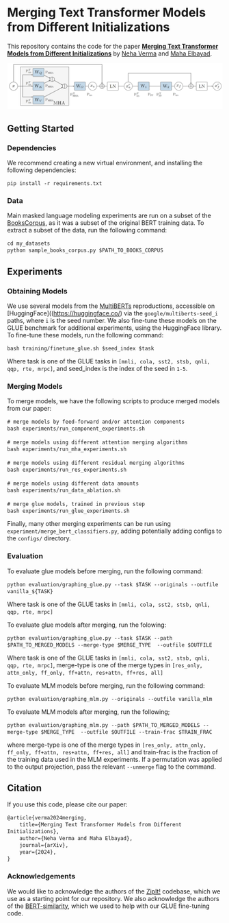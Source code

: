# Merging Text Transformer Models from Different Initializations

This repository contains the code for the paper **[Merging Text Transformer Models from Different Initializations](https://arxiv.org/pdf/2403.00986.pdf)** by [Neha Verma](https://nverma1.github.io/) and [Maha Elbayad](https://elbayadm.github.io/).

![Perm Figure](overview.png)

## Getting Started

### Dependencies

We recommend creating a new virtual environment, and installing the following dependencies:
 
```
pip install -r requirements.txt
```


### Data

Main masked language modeling experiments are run on a subset of the [BooksCorpus](https://www.cv-foundation.org/openaccess/content_iccv_2015/papers/Zhu_Aligning_Books_and_ICCV_2015_paper.pdf), as it was a subset of the original BERT training data. To extract a subset of the data, run the following command:

```
cd my_datasets
python sample_books_corpus.py $PATH_TO_BOOKS_CORPUS
```

## Experiments

### Obtaining Models  

We use several models from the [MultiBERTs](https://openreview.net/pdf?id=K0E_F0gFDgA) reproductions, accessible on [HuggingFace]((https://huggingface.co/) via the ``google/multiberts-seed_i`` paths, where ``i`` is the seed number. We also fine-tune these models on the GLUE benchmark for additional experiments, using the HuggingFace library. To fine-tune these models, run the following command:

```
bash training/finetune_glue.sh $seed_index $task
```
Where task is one of the GLUE tasks in ``[mnli, cola, sst2, stsb, qnli, qqp, rte, mrpc]``, and seed_index is the index of the seed in ``1-5``.

### Merging Models

To merge models, we have the following scripts to produce merged models from our paper:

```
# merge models by feed-forward and/or attention components
bash experiments/run_component_experiments.sh

# merge models using different attention merging algorithms
bash experiments/run_mha_experiments.sh

# merge models using different residual merging algorithms
bash experiments/run_res_experiments.sh

# merge models using different data amounts
bash experiments/run_data_ablation.sh

# merge glue models, trained in previous step
bash experiments/run_glue_experiments.sh

```

Finally, many other merging experiments can be run using ``experiment/merge_bert_classifiers.py``, adding potentially adding configs to the ``configs/`` directory.

### Evaluation

To evaluate glue models before merging, run the following command:
```
python evaluation/graphing_glue.py --task $TASK --originals --outfile vanilla_${TASK}
```
Where task is one of the GLUE tasks in ``[mnli, cola, sst2, stsb, qnli, qqp, rte, mrpc]``

To evaluate glue models after merging, run the folowing:
```
python evaluation/graphing_glue.py --task $TASK --path $PATH_TO_MERGED_MODELS --merge-type $MERGE_TYPE  --outfile $OUTFILE
```
Where task is one of the GLUE tasks in ``[mnli, cola, sst2, stsb, qnli, qqp, rte, mrpc]``, merge-type is one of the merge types in ``[res_only, attn_only, ff_only, ff+attn, res+attn, ff+res, all]``


To evaluate MLM models before merging, run the following command: 
```
python evaluation/graphing_mlm.py --originals --outfile vanilla_mlm
```
To evaluate MLM models after merging, run the following; 
```
python evaluation/graphing_mlm.py --path $PATH_TO_MERGED_MODELS --merge-type $MERGE_TYPE  --outfile $OUTFILE --train-frac $TRAIN_FRAC
```
where merge-type is one of the merge types in ``[res_only, attn_only, ff_only, ff+attn, res+attn, ff+res, all]`` and train-frac is the fraction of the training data used in the MLM experiments.
If a permutation was applied to the output projection, pass the relevant ``--unmerge`` flag to the command.

## Citation

If you use this code, please cite our paper:

```
@article{verma2024merging,
    title={Merging Text Transformer Models from Different Initializations},
    author={Neha Verma and Maha Elbayad},
    journal={arXiv},
    year={2024},
}
```

### Acknowledgements

We would like to acknowledge the authors of the [ZipIt!](https://github.com/gstoica27/ZipIt) codebase, which we use as a starting point for our repository. We also acknowledge the authors of the [BERT-similarity](https://github.com/twinkle0331/BERT-similarity), which we used to help with our GLUE fine-tuning code. 
